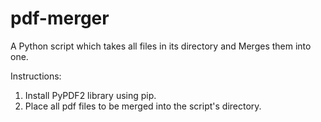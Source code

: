# pdf-merger
A Python script which takes all files in its directory and Merges them into one.

Instructions:
1. Install PyPDF2 library using pip.
2. Place all pdf files to be merged into the script's directory.

